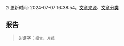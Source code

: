 :alarm_clock: 更新时间: 2024-07-07 16:38:54。[文章来源](/README.md)、[文章分类](/TAGS.md)

## 报告


> 关键字：`报告`、`月报`



